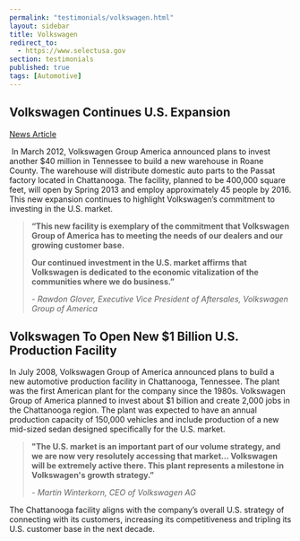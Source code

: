 ```yaml
---
permalink: "testimonials/volkswagen.html"
layout: sidebar
title: Volkswagen
redirect_to:
  - https://www.selectusa.gov
section: testimonials
published: true
tags: [Automotive]
---
```

## Volkswagen Continues U.S. Expansion

[News Article](http://www.thedetroitbureau.com/2012/03/vw-continues-u-s-expansion/)

&nbsp;In March 2012, Volkswagen Group America announced plans to invest another $40 million in Tennessee to build a new warehouse in Roane County. The warehouse will distribute domestic auto parts to the Passat factory located in Chattanooga. The facility, planned to be 400,000 square feet, will open by Spring 2013 and employ approximately 45 people by 2016. This new expansion continues to highlight Volkswagen’s commitment to investing in the U.S. market. 

>**“This new facility is exemplary of the commitment that Volkswagen Group of America has to meeting the needs of our dealers and our growing customer base.**
>
>**Our continued investment in the U.S. market affirms that Volkswagen is dedicated to the economic vitalization of the communities where we do business.”**
>
>_- Rawdon Glover, Executive Vice President of Aftersales, Volkswagen Group of America_

## Volkswagen To Open New $1 Billion U.S. Production Facility

In July 2008, Volkswagen Group of America announced plans to build a new automotive production facility in Chattanooga, Tennessee. The plant was the first American plant for the company since the 1980s. Volkswagen Group of America planned to invest about $1 billion and create 2,000 jobs in the Chattanooga region. The plant was expected to have an annual production capacity of 150,000 vehicles and include production of a new mid-sized sedan designed specifically for the U.S. market.&nbsp;&nbsp;&nbsp; 

>**"The U.S. market is an important part of our volume strategy, and we are now very resolutely accessing that market... Volkswagen will be extremely active there. This plant represents a milestone in Volkswagen's growth strategy.”**
>
>_- Martin Winterkorn, CEO of Volkswagen AG_

The Chattanooga facility aligns with the company’s overall U.S. strategy of connecting with its customers, increasing its competitiveness and tripling its U.S. customer base in the next decade.&nbsp; 
 
